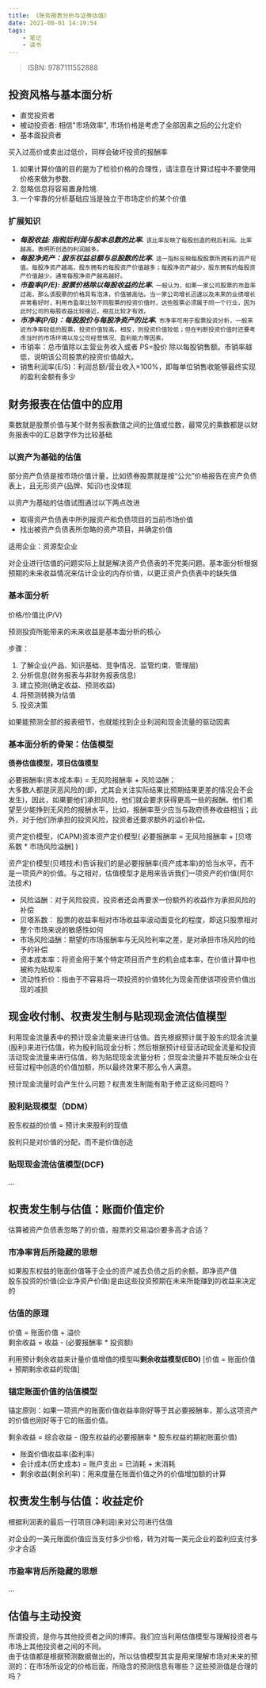 ```yaml
---
title: 《账务报表分析与证券估值》
date: 2021-08-01 14:19:54
tags:
    - 笔记
    - 读书
---
```

> ISBN: 9787111552888


## 投资风格与基本面分析
- 直觉投资者
- 被动投资者: 相信"市场效率", 市场价格是考虑了全部因素之后的公允定价
- 基本面投资者

买入过高价或卖出过低价，同样会破坏投资的报酬率

1. 如果计算价值的目的是为了检验价格的合理性，请注意在计算过程中不要使用价格来做为参数.
2. 忽略信息将容易置身险境.
3. 一个牢靠的分析基础应当是独立于市场定价的某个价值
### 扩展知识
- ***每股收益: 指税后利润与股本总数的比率.***
`该比率反映了每股创造的税后利润。比率越高，表明所创造的利润越多。`
- ***每股净资产：股东权益总额与总股数的比率.***
`这一指标反映每股股票所拥有的资产现值。每股净资产越高，股东拥有的每股资产价值越多；每股净资产越少，股东拥有的每股资产价值越少。通常每股净资产越高越好。`
- ***市盈率(P/E): 股票价格除以每股收益的比率.***
`一般认为，如果一家公司股票的市盈率过高，那么该股票的价格具有泡沫，价值被高估。当一家公司增长迅速以及未来的业绩增长非常看好时，利用市盈率比较不同股票的投资价值时，这些股票必须属于同一个行业，因为此时公司的每股收益比较接近，相互比较才有效。`
- ***市净率(P/B)：每股股价与每股净资产的比率.***
`市净率可用于股票投资分析，一般来说市净率较低的股票，投资价值较高，相反，则投资价值较低；但在判断投资价值时还要考虑当时的市场环境以及公司经营情况、盈利能力等因素。`
- 市销率：总市值除以主营业务收入或者 PS=股价 除以每股销售额。市销率越低，说明该公司股票的投资价值越大。
- 销售利润率(E/S)：利润总额/营业收入×100%，即每单位销售收能够最终实现的盈利金额有多少


## 财务报表在估值中的应用
乘数就是股票价值与某个财务报表数值之间的比值或位数，最常见的乘数都是以财务报表中的汇总数字作为比较基础
### 以资产为基础的估值
部分资产负债是按市场价值计量，比如债券股票就是按“公允”价格报告在资产负债表上，且无形资产(品牌、知识)也没体现

以资产为基础的估值试图通过以下两点改进
- 取得资产负债表中所列报资产和负债项目的当前市场价值
- 找出被资产负债表所忽略的资产项目，并确定价值

适用企业：资源型企业

对企业进行估值的问题实际上就是解决资产负债表的不完美问题。基本面分析根据预期的未来收益情况来估计企业的内存价值，以更正资产负债表中的缺失值
### 基本面分析
价格/价值比(P/V)

预测投资所能带来的未来收益是基本面分析的核心

步骤：
1. 了解企业(产品、知识基础、竞争情况、监管约束、管理层)
2. 分析信息(财务报表与非财务报表信息)
3. 建立预测(确定收益、预测收益)
4. 将预测转换为估值
5. 投资决策

如果能预测全部的报表细节，也就能找到企业利润和现金流量的驱动因素
### 基本面分析的骨架：估值模型

**债券估值模型，项目估值模型**

必要报酬率(资本成本率) = 无风险报酬率 + 风险溢酬；  
大多数人都是厌恶风险的(即，尤其会关注实际结果比预期结果更差的情况会不会发生)，因此，如果要他们承担风险，他们就会要求获得更高一些的报酬。他们希望至少能挣到无风险的报酬水平，比如，报酬率至少应当与政府债券收益相当；此外，对于他们所承担的投资风险，投资者还要求额外的溢价补偿。

资产定价模型，(CAPM)资本资产定价模型( 必要报酬率 = 无风险报酬率 + [贝塔系数 * 市场风险溢酬] )

资产定价模型(贝塔技术)告诉我们的是必要报酬率(资产成本率)的恰当水平，而不是一项资产的价值。与之相对，估值模型才是用来告诉我们一项资产的价值(阿尔法技术)

- 风险溢酬：对于风险投资，投资者还会再要求一份额外的收益作为承担风险的补偿
- 贝塔系数： 股票的收益率相对市场收益率波动面变化的程度，即这只股票相对整个市场来说的敏感性如何
- 市场风险溢酬：期望的市场报酬率与无风险利率之差，是对承担市场风险的给予的补偿
- 资本成本率：将资金用于某个特定项目而产生的机会成本率，在价值计算中也被称为贴现率
- 流动性折价：指由于不容易将一项投资的价值转化为现金而使该项投资价值出现的减损


## 现金收付制、权责发生制与贴现现金流估值模型
利用现金流量表中的预计现金流量来进行估值。首先根据预计属于股东的现金流量(股利)来进行估值，称为股利贴现金分析；然后根据预计经营活动现金流量和投资活动现金流量来进行估值，称为贴现现金流量分析；但现金流量并不能反映企业在经营过程中创造的价值加额，所以最终效果不那么令人满意。

预计现金流量时会产生什么问题？权责发生制能有助于修正这些问题吗？
### 股利贴现模型（DDM）
股东权益的价值 = 预计未来股利的现值

股利只是对价值的分配，而不是价值创造
### 贴现现金流估值模型(DCF)
...


## 权责发生制与估值：账面价值定价
估算被资产负债表忽略了的价值，股票的交易溢价要多高才合适？
### 市净率背后所隐藏的思想
如果股东权益的账面价值等于企业的资产减去负债之后的余额，即净资产值  
股东投资的价值(企业净资产价值)是由这些投资预期在未来所能赚到的收益来决定的  
### 估值的原理
价值 = 账面价值 + 溢价  
剩余收益 = 收益 - (必要报酬率 * 投资额)

利用预计剩余收益来计量价值增值的模型叫**剩余收益模型(EBO)** [价值 = 账面价值 + 预期剩余收益的现值]
### 锚定账面价值的估值模型
锚定原则：如果一项资产的账面价值收益率刚好等于其必要报酬率，那么这项资产的价值也刚好等于它的账面价值。

剩余收益 = 综合收益 - (股东权益的必要报酬率 * 股东权益的期初账面价值)


- 账面价值收益率(盈利率)
- 会计成本(历史成本) = 账户支出 = 已消耗 + 未消耗
- 剩余收益(剩余利率)：用来度量在账面价值之外的价值增加额的计算


## 权责发生制与估值：收益定价
根据利润表的最后一行项目(净利润)来对公司进行估值

对企业的一美元账面价值应当支付多少价格，转为对每一美元企业的盈利应支付多少才合适
### 市盈率背后所隐藏的思想
...


## 估值与主动投资
所谓投资，是你与其他投资者之间的博弈。我们应当利用估值模型与理解投资者与市场上其他投资者之间的不同。  
由于估值都是根据预测数据做出的，所以估值模型其实是用来理解市场对未来的预测的：在市场所设定的价格后面，所隐含的预测信息有哪些？这些预测值是合理的吗？